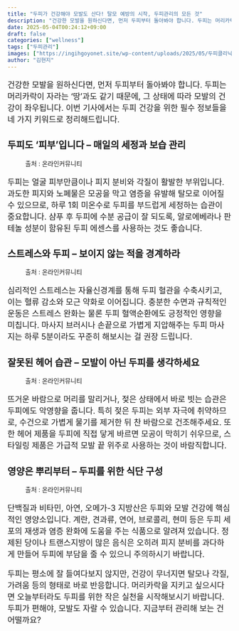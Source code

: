 ```yaml
---
title: "두피가 건강해야 모발도 산다! 탈모 예방의 시작, 두피관리의 모든 것"
description: "건강한 모발을 원하신다면, 먼저 두피부터 돌아봐야 합니다. 두피는 머리카락이 자라는 ‘땅’과도 같기 때문에, 그 상태에 따라 모발의 건강이 좌우됩니다. 이번 기사에서는 두피 건강을 위한 필수 정보들을 네 가지 키워드로 정리해드립니다."
date: 2025-05-04T00:24:12+09:00
draft: false
categories: ["wellness"]
tags: ["두피관리"]
images: ["https://ingihgoyonet.site/wp-content/uploads/2025/05/두피클리닉-1024x576.jpg", "https://ingihgoyonet.site/wp-content/uploads/2025/05/모발관리-1024x683.jpg", "https://ingihgoyonet.site/wp-content/uploads/2025/05/두피건강-1024x683.jpg", "https://ingihgoyonet.site/wp-content/uploads/2025/05/두피관리-1024x684.jpg"]
author: "김현지"
---
```


<p style="font-size:18px">건강한 모발을 원하신다면, 먼저 두피부터 돌아봐야 합니다. 두피는 머리카락이 자라는 ‘땅’과도 같기 때문에, 그 상태에 따라 모발의 건강이 좌우됩니다. 이번 기사에서는 두피 건강을 위한 필수 정보들을 네 가지 키워드로 정리해드립니다.</p> <h2 >두피도 ‘피부’입니다 – 매일의 세정과 보습 관리</h2> <figure ><img src="https://ingihgoyonet.site/wp-content/uploads/2025/05/두피클리닉-1024x576.jpg" alt="" style="aspect-ratio:16/9;object-fit:cover"/><figcaption >출처 : 온라인커뮤니티</figcaption></figure> <p style="font-size:18px">두피는 얼굴 피부만큼이나 피지 분비와 각질이 활발한 부위입니다. 과도한 피지와 노폐물은 모공을 막고 염증을 유발해 탈모로 이어질 수 있으므로, 하루 1회 미온수로 두피를 부드럽게 세정하는 습관이 중요합니다. 샴푸 후 두피에 수분 공급이 잘 되도록, 알로에베라나 판테놀 성분이 함유된 두피 에센스를 사용하는 것도 좋습니다.</p> <h2 >스트레스와 두피 – 보이지 않는 적을 경계하라</h2> <figure ><img src="https://ingihgoyonet.site/wp-content/uploads/2025/05/모발관리-1024x683.jpg" alt="" style="aspect-ratio:16/9;object-fit:cover"/><figcaption >출처 : 온라인커뮤니티</figcaption></figure> <p style="font-size:18px">심리적인 스트레스는 자율신경계를 통해 두피 혈관을 수축시키고, 이는 혈류 감소와 모근 약화로 이어집니다. 충분한 수면과 규칙적인 운동은 스트레스 완화는 물론 두피 혈액순환에도 긍정적인 영향을 미칩니다. 마사지 브러시나 손끝으로 가볍게 지압해주는 두피 마사지는 하루 5분이라도 꾸준히 해보시는 걸 권장 드립니다.</p> <h2 >잘못된 헤어 습관 – 모발이 아닌 두피를 생각하세요</h2> <figure ><img src="https://ingihgoyonet.site/wp-content/uploads/2025/05/두피건강-1024x683.jpg" alt="" style="aspect-ratio:16/9;object-fit:cover"/><figcaption >출처 : 온라인커뮤니티</figcaption></figure> <p style="font-size:18px">뜨거운 바람으로 머리를 말리거나, 젖은 상태에서 바로 빗는 습관은 두피에도 악영향을 줍니다. 특히 젖은 두피는 외부 자극에 취약하므로, 수건으로 가볍게 물기를 제거한 뒤 찬 바람으로 건조해주세요. 또한 헤어 제품을 두피에 직접 닿게 바르면 모공이 막히기 쉬우므로, 스타일링 제품은 가급적 모발 끝 위주로 사용하는 것이 바람직합니다.</p> <h2 >영양은 뿌리부터 – 두피를 위한 식단 구성</h2> <figure ><img src="https://ingihgoyonet.site/wp-content/uploads/2025/05/두피관리-1024x684.jpg" alt="" style="aspect-ratio:16/9;object-fit:cover"/><figcaption >출처 : 온라인커뮤니티</figcaption></figure> <p style="font-size:18px">단백질과 비타민, 아연, 오메가-3 지방산은 두피와 모발 건강에 핵심적인 영양소입니다. 계란, 견과류, 연어, 브로콜리, 현미 등은 두피 세포의 재생과 염증 완화에 도움을 주는 식품으로 알려져 있습니다. 정제된 당이나 트랜스지방이 많은 음식은 오히려 피지 분비를 과다하게 만들어 두피에 부담을 줄 수 있으니 주의하시기 바랍니다.</p> <p style="font-size:18px">두피는 평소에 잘 들여다보지 않지만, 건강이 무너지면 탈모나 각질, 가려움 등의 형태로 바로 반응합니다. 머리카락을 지키고 싶으시다면 오늘부터라도 두피를 위한 작은 실천을 시작해보시기 바랍니다. 두피가 편해야, 모발도 자랄 수 있습니다. 지금부터 관리해 보는 건 어떨까요?</p>